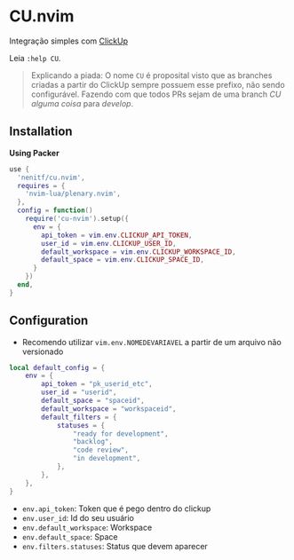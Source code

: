 # CU.nvim

Integração simples com [ClickUp](https://clickup.com/)

Leia `:help CU`.

> Explicando a piada: O nome `CU` é proposital visto que as branches criadas a partir do ClickUp sempre possuem esse prefixo, não sendo configurável. Fazendo com que todos PRs sejam de uma branch *CU alguma coisa* para *develop*.

## Installation

**Using Packer**

```lua
use {
  'nenitf/cu.nvim',
  requires = {
    'nvim-lua/plenary.nvim',
  },
  config = function()
    require('cu-nvim').setup({
      env = {
        api_token = vim.env.CLICKUP_API_TOKEN,
        user_id = vim.env.CLICKUP_USER_ID,
        default_workspace = vim.env.CLICKUP_WORKSPACE_ID,
        default_space = vim.env.CLICKUP_SPACE_ID,
      }
    })
  end,
}
```

## Configuration

- Recomendo utilizar `vim.env.NOMEDEVARIAVEL` a partir de um arquivo não versionado

```lua
local default_config = {
    env = {
        api_token = "pk_userid_etc",
        user_id = "userid",
        default_space = "spaceid",
        default_workspace = "workspaceid",
        default_filters = {
            statuses = {
                "ready for development",
                "backlog",
                "code review",
                "in development",
            },
        },
    },
}
```

- `env.api_token`: Token que é pego dentro do clickup
- `env.user_id`: Id do seu usuário
- `env.default_workspace`: Workspace
- `env.default_space`: Space
- `env.filters.statuses`: Status que devem aparecer
